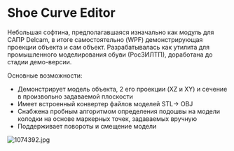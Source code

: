 # Shoe Curve Editor #

Небольшая софтина, предполагавшаяся изначально как модуль для САПР Delcam, в итоге самостоятельно (WPF) демонстрирующая проекции
объекта и сам объект. Разрабатывалась как утилита для промышленного моделирования обуви (РосЗИЛТП), доработана до стадии демо-версии.

Основные возможности:

* Демонстрирует модель объекта, 2 его проекции (XZ и XY) и сечение в произвольно задаваемой плоскости
* Имеет встроенный конвертер файлов моделей STL-> OBJ
* Снабжена пробным алгоритмом определения подошвы на модели колодки на основе маркерных точек, задаваемых вручную
* Поддерживает повороты и смещение модели

![1074392.jpg](https://bitbucket.org/repo/z8KAXk/images/3699188943-1074392.jpg)
